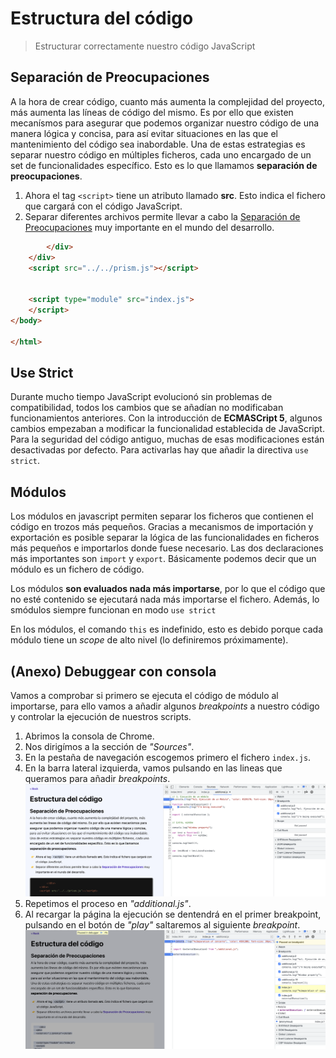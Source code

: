 # Estructura del código

> Estructurar correctamente nuestro código JavaScript

## Separación de Preocupaciones

A la hora de crear código, cuanto más aumenta la complejidad del proyecto, más aumenta las líneas de código del mismo. Es por ello que existen mecanísmos para asegurar que podemos organizar nuestro código de una manera lógica y concisa, para así evitar situaciones en las que el mantenimiento del código sea inabordable. Una de estas estrategias es separar nuestro código en múltiples ficheros, cada uno encargado de un set de funcionalidades específico. Esto es lo que llamamos **separación de preocupaciones**.

1. Ahora el tag `<script>` tiene un atributo llamado **src**. Esto indica el fichero que cargará con el código JavaScript.
2. Separar diferentes archivos permite llevar a cabo la [Separación de Preocupaciones](https://en.wikipedia.org/wiki/Separation_of_concerns) muy importante en el mundo del desarrollo.

```html
        </div>
    </div>
    <script src="../../prism.js"></script>


    <script type="module" src="index.js">
    </script>
</body>

</html>
```

## Use Strict

Durante mucho tiempo JavaScript evolucionó sin problemas de compatibilidad, todos los cambios que se añadían no modificaban funcionamientos anteriores. Con la introducción de **ECMASCript 5**, algunos cambios empezaban a modificar la funcionalidad establecida de JavaScript. Para la seguridad del código antiguo, muchas de esas modificaciones están desactivadas por defecto. Para activarlas hay que añadir la directiva `use strict`.

## Módulos

Los módulos en javascript permiten separar los ficheros que contienen el código en trozos más pequeños. Gracias a mecanismos de importación y exportación es posible separar la lógica de las funcionalidades en ficheros más pequeños e importarlos donde fuese necesario. Las dos declaraciones más importantes son `import` y `export`. Básicamente podemos decir que un módulo es un fichero de código.

Los módulos **son evaluados nada más importarse**, por lo que el código que no esté contenido se ejecutará nada más importarse el fichero. Además, lo smódulos siempre funcionan en modo `use strict`

En los módulos, el comando `this` es indefinido, esto es debido porque cada módulo tiene un *scope* de alto nivel (lo definiremos próximamente).

## (Anexo) Debuggear con consola

Vamos a comprobar si primero se ejecuta el código de módulo al importarse, para ello vamos a añadir algunos *breakpoints* a nuestro código y controlar la ejecución de nuestros scripts.

1. Abrimos la consola de Chrome.
2. Nos dirigímos a la sección de *"Sources"*.
3. En la pestaña de navegación escogemos primero el fichero `index.js`.
4. En la barra lateral izquierda, vamos pulsando en las lineas que queramos para añadir *breakpoints*.
![Añadir breakpoint](/meta/0_5_breakpoint.png)
5. Repetimos el proceso en *"additional.js"*.
6. Al recargar la página la ejecución se dentendrá en el primer breakpoint, pulsando en el botón de *"play"* saltaremos al siguiente *breakpoint*.
![Ejecutar debugger](/meta/0_6_running.png)